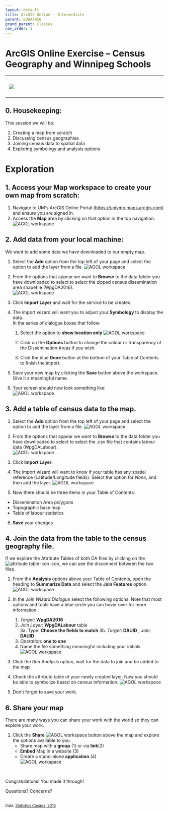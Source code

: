 ```yaml
---
layout: default
title: ArcGIS Online - Intermediate
parent: EDUA7850
grand_parent: Classes
nav_order: 3
---
```


# ArcGIS Online Exercise – Census Geography and Winnipeg Schools

---
<kbd><img style="border:12px solid  #fcfcfc" src="img/workshop2.PNG"></kbd>


---
## 0. **Housekeeping**:  
This session we will be:  
1. Creating a map from scratch  
2. Discussing census geographies
3. Joining census data to spatial data 
4. Exploring symbology and analysis options 

# Exploration 

## 1. Access your **Map** workspace to create your own map from scratch:  
 
1. Navigate to UM's ArcGIS Online Portal (https://univmb.maps.arcgis.com) and ensure you are signed in.  
2. Access the **Map** area by clicking on that option in the top navigation.  
![AGOL workspace](img/explore/step1a.PNG)<br>  
 
 
## 2. **Add** data from your local machine:  
We want to add some data we have downloaded to our empty map.    
1. Select the **Add** option from the top left of your page and select the option to add the layer from a file.
  ![AGOL workspace](img/explore/step2a.PNG)<br>
 
2. From the options that appear we want to **Browse** to the data folder you have downloaded to select to select the zipped census dissemination area shapefile (WpgDA2016).  
![AGOL workspace](img/explore/step2b.PNG)<br>  
  
3. Click **Import Layer** and wait for the service to be created.
4. The import wizard will want you to adjust your **Symbology** to display the data.  
In the series of dialogue boxes that follow:  
    1. Select the option to **show location only**
	![AGOL workspace](img/explore/step2c.PNG)<br>   
 
	2. Click on the **Options** button to change the colour or transparency of the Dissemination Areas if you wish.
	3. Click the blue **Done** button at the bottom of your Table of Contents to finish the import.  
2. Save your new map by clicking the **Save** button above the workspace. Give it a meaningful name.
3. Your screen should now look something like:  
![AGOL workspace](img/explore/step2d.PNG)<br>  
 
 
## 3. Add a **table** of census data to the map.  
1. Select the **Add** option from the top left of your page and select the option to add the layer from a file.
  ![AGOL workspace](img/explore/step3a.PNG)<br>
 
2. From the options that appear we want to **Browse** to the data folder you have downloaded to select to select the .csv file that contains labour data (WpgDALabour).  
![AGOL workspace](img/explore/step3b.PNG)<br>  
  
3. Click **Import Layer**.
4. The import wizard will want to know if your table has any spatial reference (Latitude/Longitude fields). Select the option for _None_, and then add the layer.
![AGOL workspace](img/explore/step3c.PNG)<br>  
 
5. Now there should be three items in your Table of Contents:
- Dissemination Area polygons
- Topographic base map
- Table of labour statistics
6. **Save** your changes

## 4. **Join** the data from the table to the census geography file.  
If we explore the Attribute Tables of both DA files by clicking on the   ![attribute table icon](img/explore/step4a.PNG) icon, we can see the disconnect between the two files.
1. From the **Analysis** options above your Table of Contents, open the heading to **Summarize Data** and select the **Join Features** option.  
![AGOL workspace](img/explore/step4b.PNG)<br>  
 

4. In the _Join Wizard Dialogue_ select the following options. Note that most options and tools have a blue circle you can hover over for more information.  
    1. _Target_: **WpgDA2016**  
    2. _Join Layer_: **WpgDALabour** table  
    3a. _Type_: **Choose the fields to match**
    3b. _Target_: **DAUID** , _Join_: **DAUID**  
    4. _Operation_: **one to one**  
    5. Name the file something meaningful including your initials.  
![AGOL workspace](img/explore/step4c.PNG)<br>  
 
5. Click the _Run Analysis_ option, wait for the data to join and be added to the map
6. Check the attribute table of your newly created layer. Now you should be able to symbolize based on census information.
![AGOL workspace](img/explore/step4d.PNG)<br>
   
7. Don't forget to save your work.  


## 6. **Share** your map  
There are many ways you can share your work with the world so they can explore your work.  
1. Click the **Share**  ![AGOL workspace](img/create/step6a.PNG) button above the map and explore the options available to you.  
    - Share map with a **group** (1) or via **link**(2)  
    - **Embed** Map in a website (3)  
    - Create a stand-alone **application** (4)  
![AGOL workspace](img/create/step6b.PNG)   

<br>
 
Congratulations! You made it through!  

Questions? Concerns?  
<br>


<small> Data: [Statistics Canada, 2016](https://www12.statcan.gc.ca/census-recensement/2011/geo/bound-limit/bound-limit-2016-eng.cfm)</small>  

